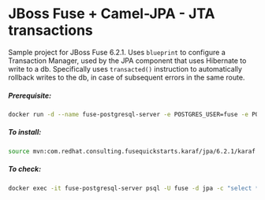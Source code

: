 # JBoss Fuse + Camel-JPA - JTA transactions

Sample project for JBoss Fuse 6.2.1.
Uses `blueprint` to configure a Transaction Manager, used by the JPA component that uses Hibernate to write to a db.
Specifically uses `transacted()` instruction to automatically rollback writes to the db, in case of subsequent errors in the same route.


##### Prerequisite:
```bash
docker run -d --name fuse-postgresql-server -e POSTGRES_USER=fuse -e POSTGRES_PASSWORD=fuse -e POSTGRES_DB=jpa -p 5432:5432 postgres:9.4
```

##### To install:

```bash
source mvn:com.redhat.consulting.fusequickstarts.karaf/jpa/6.2.1/karaf
```

##### To check:

```bash
docker exec -it fuse-postgresql-server psql -U fuse -d jpa -c "select * from Person;"

```

